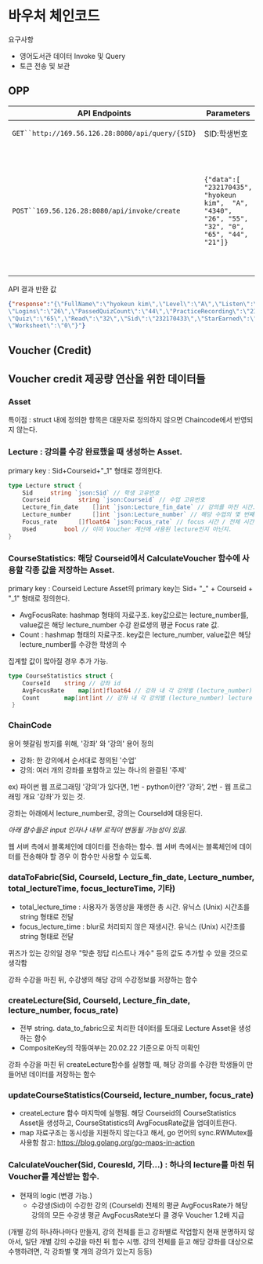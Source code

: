 # 바우처 체인코드

요구사항
- 영어도서관 데이터 Invoke 및 Query
- 토큰 전송 및 보관

## OPP

|API Endpoints|Parameters|Description|
|---|---|--|
|`GET``http://169.56.126.28:8080/api/query/{SID}`|SID:학생번호|학생의 정보를 불러옵니다.|
|`POST``169.56.126.28:8080/api/invoke/create`|`{"data":[ "232170435",  "hyokeun kim",  "A",  "4340", "26", "55", "32", "0", "65", "44", "21"]}`| 학생의 학습 정보를 등록 및 업데트 합니다. `Sid: "232170431", FullName: "hyokeun kim", Level: "A", StarEarned: "4340", Logins: "26", Listen: "55", Read: "32", Worksheet: "0", Quiz: "65", PassedQuizCount: "44", PracticeRecording: "21"`|

API 결과 반환 값

``` json
{"response":"{\"FullName\":\"hyokeun kim\",\"Level\":\"A\",\"Listen\":\"55\" 
\"Logins\":\"26\",\"PassedQuizCount\":\"44\",\"PracticeRecording\":\"21\",
\"Quiz\":\"65\",\"Read\":\"32\",\"Sid\":\"232170433\",\"StarEarned\":\"4340\",
\"Worksheet\":\"0\"}"}
```

## Voucher (Credit)



## Voucher credit 제공량 연산을 위한 데이터들

### Asset

특이점 : struct 내에 정의한 항목은 대문자로 정의하지 않으면 Chaincode에서 반영되지 않는다.

### Lecture : 강의를 수강 완료했을 때 생성하는 Asset.

primary key : Sid+Courseid+"_1" 형태로 정의한다.

```go
type Lecture struct {
    Sid		string `json:Sid` // 학생 고유번호
	Courseid		string `json:Courseid` // 수업 고유번호
	Lecture_fin_date	[]int `json:Lecture_fin_date` // 강의를 마친 시간. unix timestamp
	Lecture_number		[]int `json:Lecture_number` // 해당 수업의 몇 번째 강의를 들었는지
	Focus_rate		[]float64 `json:Focus_rate` // focus 시간 / 전체 시간 비율
	Used		bool // 이미 Voucher 계산에 사용된 lecture인지 아닌지.
}
```

### CourseStatistics: 해당 Courseid에서 CalculateVoucher 함수에 사용할 각종 값을 저장하는 Asset.

primary key : Courseid
Lecture Asset의 primary key는 Sid+ "\_" + Courseid + "\_1" 형태로 정의한다.


* AvgFocusRate: hashmap 형태의 자료구조. key값으로는 lecture_number를, value값은 해당 lecture_number 수강 완료생의 평균 Focus rate 값.
* Count : hashmap 형태의 자료구조. key값은 lecture_number, value값은 해당 lecture_number를 수강한 학생의 수

집계할 값이 많아질 경우 추가 가능.

```go
type CourseStatistics struct {
	CourseId	string // 강좌 id
	AvgFocusRate	map[int]float64 // 강좌 내 각 강의별 (lecture_number) 모든 수강생의 Focus Rate 평균값
	Count		map[int]int // 강좌 내 각 강의별 (lecture_number) lecture 개수
 }
```


### ChainCode

용어 헷갈림 방지를 위해, '강좌' 와 '강의' 용어 정의
* 강좌: 한 강의에서 순서대로 정의된 '수업'
* 강의: 여러 개의 강좌를 포함하고 있는 하나의 완결된 '주제'

ex) 파이썬 웹 프로그래밍 '강의'가 있다면, 1번 - python이란? '강좌', 2번 - 웹 프로그래밍 개요 '강좌'가 있는 것.

강좌는 아래에서 lecture_number로, 강의는 CourseId에 대응된다.

*아래 함수들은 input 인자나 내부 로직이 변동될 가능성이 있음.*


웹 서버 측에서 블록체인에 데이터를 전송하는 함수. 웹 서버 측에서는 블록체인에 데이터를 전송해야 할 경우 이 함수만 사용할 수 있도록.
### dataToFabric(Sid, CourseId, Lecture_fin_date, Lecture_number, total_lectureTime, focus_lectureTime, 기타)

* total_lecture_time : 사용자가 동영상을 재생한 총 시간. 유닉스 (Unix) 시간초를 string 형태로 전달
* focus_lecture_time : blur로 처리되지 않은 재생시간. 유닉스 (Unix) 시간초를 string 형태로 전달

퀴즈가 있는 강의일 경우 "맞춘 정답 리스트나 개수" 등의 값도 추가할 수 있을 것으로 생각함

강좌 수강을 마친 뒤, 수강생의 해당 강의 수강정보를 저장하는 함수
### createLecture(Sid, CourseId, Lecture_fin_date, lecture_number, focus_rate)

* 전부 string. data_to_fabric으로 처리한 데이터를 토대로 Lecture Asset을 생성하는 함수
* CompositeKey의 작동여부는 20.02.22 기준으로 아직 미확인
	

강좌 수강을 마친 뒤 createLecture함수를 실행할 때, 해당 강의를 수강한 학생들이 만들어낸 데이터를 저장하는 함수
### updateCourseStatistics(Courseid, lecture_number, focus_rate)
* createLecture 함수 마지막에 실행됨. 해당 Courseid의 CourseStatistics Asset을 생성하고, CourseStatistics의 AvgFocusRate값을 업데이트한다.
* map 자료구조는 동시성을 지원하지 않는다고 해서, go 언어의 sync.RWMutex를 사용함
참고: https://blog.golang.org/go-maps-in-action
	
### CalculateVoucher(Sid, CouresId, 기타...) : 하나의 lecture를 마친 뒤 Voucher를 계산받는 함수.

* 현재의 logic (변경 가능.)
	- 수강생(Sid)이 수강한 강의 (CourseId) 전체의 평균 AvgFocusRate가 해당 강의의 모든 수강생 평균 AvgFocusRate보다 클 경우 Voucher 1.2배 지급

(개별 강의 하나하나마다 만들지, 강의 전체를 듣고 강좌별로 작업할지 현재 분명하지 않아서, 일단 개별 강의 수강을 마친 뒤 함수 시행. 강의 전체를 듣고 해당 강좌를 대상으로 수행하려면, 각 강좌별 몇 개의 강의가 있는지 등등)
